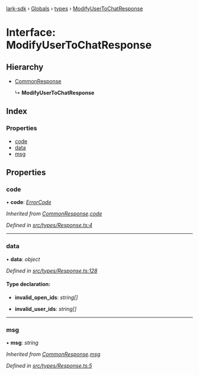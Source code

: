 [lark-sdk](../README.md) › [Globals](../globals.md) › [types](../modules/types.md) › [ModifyUserToChatResponse](types.modifyusertochatresponse.md)

# Interface: ModifyUserToChatResponse

## Hierarchy

* [CommonResponse](types.commonresponse.md)

  ↳ **ModifyUserToChatResponse**

## Index

### Properties

* [code](types.modifyusertochatresponse.md#code)
* [data](types.modifyusertochatresponse.md#data)
* [msg](types.modifyusertochatresponse.md#msg)

## Properties

###  code

• **code**: *[ErrorCode](../modules/types.md#errorcode)*

*Inherited from [CommonResponse](types.commonresponse.md).[code](types.commonresponse.md#code)*

*Defined in [src/types/Response.ts:4](https://github.com/TbhT/lark-sdk/blob/e3605bb/src/types/Response.ts#L4)*

___

###  data

• **data**: *object*

*Defined in [src/types/Response.ts:128](https://github.com/TbhT/lark-sdk/blob/e3605bb/src/types/Response.ts#L128)*

#### Type declaration:

* **invalid_open_ids**: *string[]*

* **invalid_user_ids**: *string[]*

___

###  msg

• **msg**: *string*

*Inherited from [CommonResponse](types.commonresponse.md).[msg](types.commonresponse.md#msg)*

*Defined in [src/types/Response.ts:5](https://github.com/TbhT/lark-sdk/blob/e3605bb/src/types/Response.ts#L5)*
